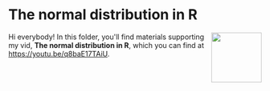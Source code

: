 # The normal distribution in R
[<img src="normal thumb.jpeg" align="right" height="100" />](<https://youtu.be/q8baE17TAiU>)

Hi everybody! In this folder, you'll find materials supporting my vid, **The normal distribution in R**, which you can find at <https://youtu.be/q8baE17TAiU>. 

